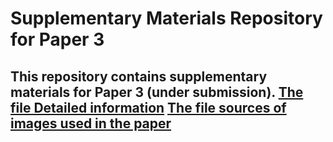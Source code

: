 # Supplementary Materials Repository for Paper 3 

This repository contains supplementary materials for **Paper 3** (under submission).
[The file Detailed information](https://github.com/1309928130/Paper3_SupplementaryMaterials/blob/main/Supplementary%20Materials%20-%20Detailed%20Information.pdf)
[The file sources of images used in the paper](https://github.com/1309928130/Paper3_SupplementaryMaterials/blob/main/Supplementary%20Material%202%20-%20Sources%20of%20Figures.md)
---

